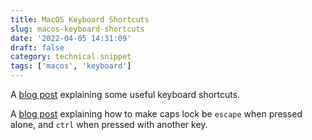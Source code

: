 ```yaml
---
title: MacOS Keyboard Shortcuts
slug: macos-keyboard-shortcuts
date: '2022-04-05 14:31:09'
draft: false
category: technical.snippet
tags: ['macos', 'keyboard']
---
```


A [blog post](https://www.jamieonkeys.dev/posts/keyboard-shortcuts/) explaining some useful keyboard
shortcuts.

A
[blog post](https://jinyuz.dev/posts/tips-and-tricks/Changing-caps-lock-key-to-Escape-when-pressed-alone-and-Control-when-pressed-with-another)
explaining how to make caps lock be `escape` when pressed alone, and `ctrl` when pressed with
another key.
